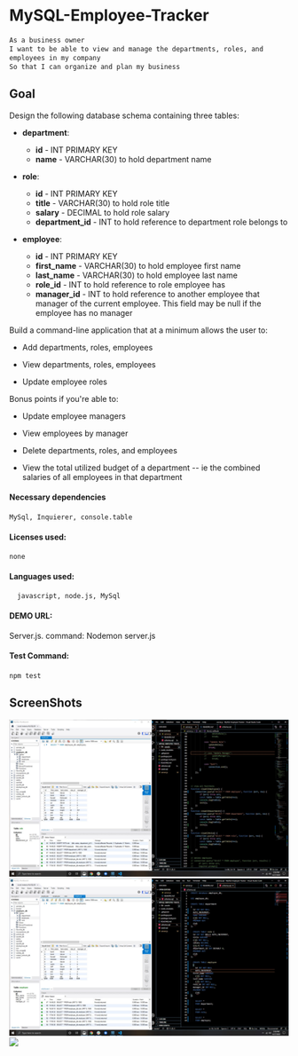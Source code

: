 # MySQL-Employee-Tracker

```
As a business owner
I want to be able to view and manage the departments, roles, and employees in my company
So that I can organize and plan my business
```

## Goal

Design the following database schema containing three tables:

* **department**:

  * **id** - INT PRIMARY KEY
  * **name** - VARCHAR(30) to hold department name

* **role**:

  * **id** - INT PRIMARY KEY
  * **title** -  VARCHAR(30) to hold role title
  * **salary** -  DECIMAL to hold role salary
  * **department_id** -  INT to hold reference to department role belongs to

* **employee**:

  * **id** - INT PRIMARY KEY
  * **first_name** - VARCHAR(30) to hold employee first name
  * **last_name** - VARCHAR(30) to hold employee last name
  * **role_id** - INT to hold reference to role employee has
  * **manager_id** - INT to hold reference to another employee that manager of the current employee. This field may be null if the employee has no manager
  
Build a command-line application that at a minimum allows the user to:

  * Add departments, roles, employees

  * View departments, roles, employees

  * Update employee roles

Bonus points if you're able to:

  * Update employee managers

  * View employees by manager

  * Delete departments, roles, and employees

  * View the total utilized budget of a department -- ie the combined salaries of all employees in that department

#### Necessary dependencies
    MySql, Inquierer, console.table
#### Licenses used:
    none
#### Languages used:
      javascript, node.js, MySql
#### DEMO URL:
Server.js. command: Nodemon server.js
#### Test Command:
    npm test  

## ScreenShots
![](lib/assets/1one.jpg)
![](lib/assets/2two.jpg)
![](lib/assets/GIFFY.gif)
